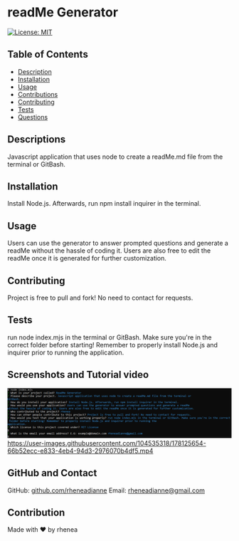 # readMe Generator

[![License: MIT](https://img.shields.io/badge/License-MIT-yellow.svg)](https://opensource.org/licenses/MIT)
    
## Table of Contents
- [Description](#descriptioN)
- [Installation](#installation)
- [Usage](#usage)
- [Contributions](#contributions)
- [Contributing](#contributing)
- [Tests](#tests)
- [Questions](#questions)


## Descriptions
Javascript application that uses node to create a readMe.md file from the terminal or GitBash.

## Installation
Install Node.js. Afterwards, run npm install inquirer in the terminal.

## Usage 
Users can use the generator to answer prompted questions and generate a readMe without the hassle of coding it. Users are also free to edit the readMe once it is generated for further customization.

## Contributing 
Project is free to pull and fork! No need to contact for requests.

## Tests
run node index.mjs in the terminal or GitBash. Make sure you're in the correct folder before starting! Remember to properly install Node.js and inquirer prior to running the application.

## Screenshots and Tutorial video
![Screenshot of GitBash](./assets/images/screenshot.png)
https://user-images.githubusercontent.com/104535318/178125654-66b52ecc-e833-4eb4-94d3-2976070b4df5.mp4



## GitHub and Contact
GitHub: [github.com/rheneadianne](https://github.com/rheneadianne)
Email:  [rheneadianne@gmail.com](mailto:rheneadianne@gmail.com)

## Contribution
Made with ❤️ by rhenea 
